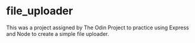 # file_uploader

This was a project assigned by The Odin Project to practice using Express and Node to create a simple file uploader.

